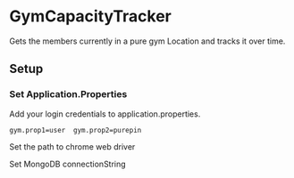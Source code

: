 # GymCapacityTracker
Gets the members currently in a pure gym Location and tracks it over time. 

## Setup

### Set Application.Properties
Add your login credentials to application.properties.

`gym.prop1=user 
gym.prop2=purepin`

Set the path to chrome web driver

Set MongoDB connectionString

